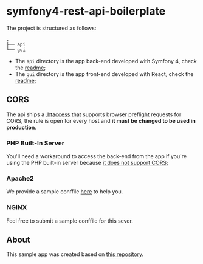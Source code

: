 # symfony4-rest-api-boilerplate

The project is structured as follows:

```shell
.
├── api
└── gui
```

- The `api` directory is the app back-end developed with Symfony 4, check the [readme](https://github.com/spelcaster/symfony4-rest-api-boilerplate/blob/master/api/README.md);
- The `gui` directory is the app front-end developed with React, check the [readme](https://github.com/spelcaster/symfony4-rest-api-boilerplate/blob/master/gui/README.md);

## CORS

The api ships a [.htaccess](https://github.com/spelcaster/symfony4-rest-api-boilerplate/blob/master/api/public/.htaccess#L8) that supports browser preflight requests for CORS, the rule is open for every host and **it must be changed to be used in production**.

### PHP Built-In Server

You'll need a workaround to access the back-end from the app if you're using the PHP built-in server because [it does not support CORS](https://stackoverflow.com/questions/29617346/is-it-possible-to-enable-cors-in-the-php-cli-server);

### Apache2

We provide a sample conffile [here](https://github.com/spelcaster/symfony4-rest-api-boilerplate/blob/master/conf/symfony4-rest-api-boilerplate.conf) to help you.

### NGINX

Feel free to submit a sample conffile for this sever.

## About

This sample app was created based on [this repository](https://github.com/spelcaster/symfony4-rest).
